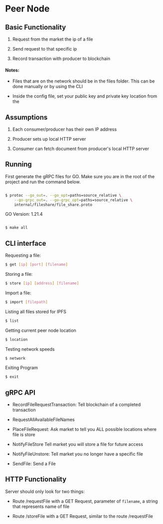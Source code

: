 # Peer Node

## Basic Functionality

1) Request from the market the ip of a file

2) Send request to that specific ip

3) Record transaction with producer to blockchain

#### Notes:

* Files that are on the network should be in the files folder. This can be done manually or by using the CLI

* Inside the config file, set your public key and private key location from the 


## Assumptions

1) Each consumer/producer has their own IP address

2) Producer sets up local HTTP server

3) Consumer can fetch document from producer's local HTTP server


## Running

First generate the gRPC files for GO. Make sure you are in the root of the project and run the command below.

``` bash

$ protoc --go_out=. --go_opt=paths=source_relative \
    --go-grpc_out=. --go-grpc_opt=paths=source_relative \
    internal/fileshare/file_share.proto 
```

GO Version: 1.21.4

```bash

$ make all

```

## CLI interface

Requesting a file:

```bash
$ get [ip] [port] [filename]
```

Storing a file:

```bash
$ store [ip] [address] [filename]
```

Import a file:

```bash
$ import [filepath]
```

Listing all files stored for IPFS

```bash
$ list
```

Getting current peer node location

```bash
$ location
```

Testing network speeds

```bash
$ network
```

Exiting Program

```bash
$ exit
```


## gRPC API

* RecordFileRequestTransaction: Tell blockchain of a completed transaction

* RequestAllAvailableFileNames

* PlaceFileRequest: Ask market to tell you ALL possible locations where file is store 

* NotifyFileStore Tell market you will store a file for future access

* NotifyFileUnstore: Tell market you no longer have a specific file

* SendFile: Send a File

## HTTP Functionality

Server should only look for two things:

* Route /requestFile with a GET Request, parameter of `filename`, a string that represents name of file

* Route /storeFile with a GET Request, similar to the route /requestFile





